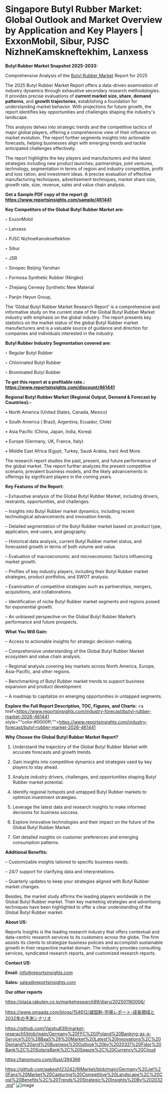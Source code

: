 # Singapore Butyl Rubber Market: Global Outlook and Market Overview by Application and Key Players | ExxonMobil, Sibur, PJSC NizhneKamskneftekhim, Lanxess

<strong>Butyl Rubber Market Snapshot 2025-2033:</strong>

Comprehensive Analysis of the <a href=https://www.reportsinsights.com/sample/461441>Butyl Rubber Market</a> Report for 2025

The 2025 Butyl Rubber Market Report offers a data-driven examination of industry dynamics through exhaustive secondary research methodologies. It provides precise evaluations of <strong>current market size, share, demand patterns</strong>, and <strong>growth trajectories</strong>, establishing a foundation for understanding market behavior. With projections for future growth, the report identifies key opportunities and challenges shaping the industry's landscape.

This analysis delves into strategic trends and the competitive tactics of major global players, offering a comprehensive view of their influence on market evolution. The report further segments insights into actionable forecasts, helping businesses align with emerging trends and tackle anticipated challenges effectively.

The report highlights the key players and manufacturers and the latest strategies including new product launches, partnerships, joint ventures, technology, segmentation in terms of region and industry competition, profit and loss ration, and investment ideas. A precise evaluation of effective manufacturing techniques, advertisement techniques, market share size, growth rate, size, revenue, sales and value chain analysis.

<strong>Get a Sample PDF copy of the report @ <a href=https://www.reportsinsights.com/sample/461441 style=color:#0000ff;>https://www.reportsinsights.com/sample/461441</a></strong>

<strong>Key Competitors of the Global Butyl Rubber Market are:</strong>

‣ ExxonMobil

‣ Lanxess

‣ PJSC NizhneKamskneftekhim

‣ Sibur

‣ JSR

‣ Sinopec Beijing Yanshan

‣ Formosa Synthetic Rubber (Ningbo)

‣ Zhejiang Cenway Synthetic New Material

‣ Panjin Heyun Group,

The ‘Global Butyl Rubber Market Research Report’ is a comprehensive and informative study on the current state of the Global Butyl Rubber Market industry with emphasis on the global industry. The report presents key statistics on the market status of the global Butyl Rubber market manufacturers and is a valuable source of guidance and direction for companies and individuals interested in the industry.

<strong>Butyl Rubber Industry Segmentation covered are:</strong>

‣ Regular Butyl Rubber

‣ Chlorinated Butyl Rubber

‣ Brominated Butyl Rubber

<strong>To get this report at a profitable rate.: <a href=https://www.reportsinsights.com/discount/461441 style=color:#0000ff;>https://www.reportsinsights.com/discount/461441</a></strong>

<strong>Regional Butyl Rubber Market (Regional Output, Demand &amp; Forecast by Countries):-</strong>

• North America (United States, Canada, Mexico)

• South America ( Brazil, Argentina, Ecuador, Chile)

• Asia Pacific (China, Japan, India, Korea)

• Europe (Germany, UK, France, Italy)

• Middle East Africa (Egypt, Turkey, Saudi Arabia, Iran) And More.

The research report studies the past, present, and future performance of the global market. The report further analyzes the present competitive scenario, prevalent business models, and the likely advancements in offerings by significant players in the coming years.

<strong>Key Features of the Report:</strong>

– Exhaustive analysis of the Global Butyl Rubber Market, including drivers, restraints, opportunities, and challenges.

– Insights into Butyl Rubber market dynamics, including recent technological advancements and innovation trends.

– Detailed segmentation of the Butyl Rubber market based on product type, application, end-users, and geography.

– Historical data analysis, current Butyl Rubber market status, and forecasted growth in terms of both volume and value.

– Evaluation of macroeconomic and microeconomic factors influencing market growth.

– Profiles of key industry players, including their Butyl Rubber market strategies, product portfolios, and SWOT analysis.

– Examination of competitive strategies such as partnerships, mergers, acquisitions, and collaborations.

– Identification of niche Butyl Rubber market segments and regions poised for exponential growth.

– An unbiased perspective on the Global Butyl Rubber Market’s performance and future prospects.

<strong>What You Will Gain:</strong>

– Access to actionable insights for strategic decision-making.

– Comprehensive understanding of the Global Butyl Rubber Market ecosystem and value chain analysis.

– Regional analysis covering key markets across North America, Europe, Asia-Pacific, and other regions.

– Benchmarking of Butyl Rubber market trends to support business expansion and product development.

– A roadmap to capitalize on emerging opportunities in untapped segments.

<strong>Explore the Full Report Description, TOC, Figures, and Charts:</strong>
<a href=https://www.reportsinsights.com/industry-forecast/butyl-rubber-market-2026-461441 style=""color:#0000ff;"">https://www.reportsinsights.com/industry-forecast/butyl-rubber-market-2026-461441</a>

<strong>Why Choose the Global Butyl Rubber Market Report?</strong>

1. Understand the trajectory of the Global Butyl Rubber Market with accurate forecasts and growth trends.

2. Gain insights into competitive dynamics and strategies used by key players to stay ahead.

3. Analyze industry drivers, challenges, and opportunities shaping Butyl Rubber market potential.

4. Identify regional hotspots and untapped Butyl Rubber markets to optimize investment strategies.

5. Leverage the latest data and research insights to make informed decisions for business success.

6. Explore innovative technologies and their impact on the future of the Global Butyl Rubber Market.

7. Get detailed insights on customer preferences and emerging consumption patterns.

<strong>Additional Benefits:</strong>

– Customizable insights tailored to specific business needs.

– 24/7 support for clarifying data and interpretations.

– Quarterly updates to keep your strategies aligned with Butyl Rubber market changes.

Besides, the market study affirms the leading players worldwide in the Global Butyl Rubber market. Their key marketing strategies and advertising techniques have been highlighted to offer a clear understanding of the Global Butyl Rubber market.

<strong><strong>About US</strong>:</strong>

Reports Insights is the leading research industry that offers contextual and data-centric research services to its customers across the globe. The firm assists its clients to strategize business policies and accomplish sustainable growth in their respective market domain. The industry provides consulting services, syndicated research reports, and customized research reports.

<strong>Contact US:</strong>

<p class=><b>Email:</b> <a href=mailto:info@reportsinsights.com>info@reportsinsights.com</a></p>
<p class=><b>Sales:</b> <a href=mailto:sales@reportsinsights.com>sales@reportsinsights.com</a></p>

<strong>Our other reports</strong>

<a href=https://plaza.rakuten.co.jp/marketresearch99/diary/202501160006/>https://plaza.rakuten.co.jp/marketresearch99/diary/202501160006/</a>

<a href=https://www.omaada.com/blogs/154612/凝固剤-市場レポート-成長領域と2032年の予測シナリオ>https://www.omaada.com/blogs/154612/凝固剤-市場レポート-成長領域と2032年の予測シナリオ</a>

<a href=https://github.com/Vaishu839/market-reserach1/blob/main/Germany%20FFC%20/Poland%20Banking-as-a-Service%20%28BaaS%29%20Market%20Latest%20Innovations%2C%20Demand%20and%20Business%20Outlook%20by%202032|%20Fidor%20Bank%2C%20SolarisBank%2C%20Sqaure%2C%20Currency%20Cloud>https://github.com/Vaishu839/market-reserach1/blob/main/Germany%20FFC%20/Poland%20Banking-as-a-Service%20%28BaaS%29%20Market%20Latest%20Innovations%2C%20Demand%20and%20Business%20Outlook%20by%202032|%20Fidor%20Bank%2C%20SolarisBank%2C%20Sqaure%2C%20Currency%20Cloud</a>

<a href=https://tanomuno.com/illust/394366>https://tanomuno.com/illust/394366</a>

<a href=https://github.com/aakesh123242/RIMarket/blob/main/Germany%20Jet%20Fans%20Market%20Capturing%20Competitive%20Landscape%2C%20Cost%20Benefits%2C%20Trends%20Strategic%20Insights%20By%202032.md>https://github.com/aakesh123242/RIMarket/blob/main/Germany%20Jet%20Fans%20Market%20Capturing%20Competitive%20Landscape%2C%20Cost%20Benefits%2C%20Trends%20Strategic%20Insights%20By%202032.md</a>"
![image](https://github.com/user-attachments/assets/53c4edce-f565-42c8-a01e-1d893d29ebda)
